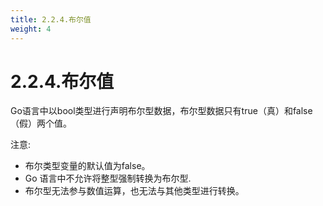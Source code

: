 ```yaml
---
title: 2.2.4.布尔值
weight: 4
---
```

# 2.2.4.布尔值
Go语言中以bool类型进行声明布尔型数据，布尔型数据只有true（真）和false（假）两个值。

注意:  
* 布尔类型变量的默认值为false。
* Go 语言中不允许将整型强制转换为布尔型.
* 布尔型无法参与数值运算，也无法与其他类型进行转换。
